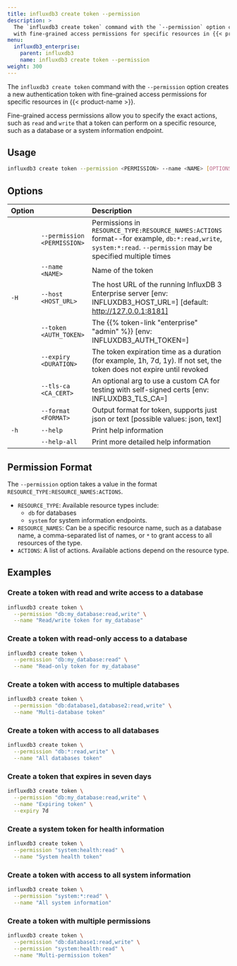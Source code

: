 ```yaml
---
title: influxdb3 create token --permission
description: >
  The `influxdb3 create token` command with the `--permission` option creates a new authentication token
  with fine-grained access permissions for specific resources in {{< product-name >}}.
menu:
  influxdb3_enterprise:
    parent: influxdb3
    name: influxdb3 create token --permission
weight: 300
---
```


The `influxdb3 create token` command with the `--permission` option creates a new authentication token
with fine-grained access permissions for specific resources in {{< product-name >}}.

Fine-grained access permissions allow you to specify the exact actions, such as
`read` and `write` that a token can perform on a specific resource, such as 
a database or a system information endpoint.

## Usage

```bash
influxdb3 create token --permission <PERMISSION> --name <NAME> [OPTIONS]
```

## Options

| Option | | Description |
| :----- | :----------- | :----------------------------- |
| | `--permission <PERMISSION>` | Permissions in `RESOURCE_TYPE:RESOURCE_NAMES:ACTIONS` format--for example, `db:*:read,write`, `system:*:read`. `--permission` may be specified multiple times |
| | `--name <NAME>` | Name of the token |
| `-H` | `--host <HOST_URL>` | The host URL of the running InfluxDB 3 Enterprise server [env: INFLUXDB3_HOST_URL=] [default: http://127.0.0.1:8181] |
| | `--token <AUTH_TOKEN>` | The {{% token-link "enterprise" "admin" %}} [env: INFLUXDB3_AUTH_TOKEN=] |
| | `--expiry <DURATION>` | The token expiration time as a duration (for example, 1h, 7d, 1y). If not set, the token does not expire until revoked |
| | `--tls-ca <CA_CERT>` | An optional arg to use a custom CA for testing with self-signed certs [env: INFLUXDB3_TLS_CA=] |
| | `--format <FORMAT>` | Output format for token, supports just json or text [possible values: json, text] |
| `-h` | `--help` | Print help information |
| | `--help-all` | Print more detailed help information |

## Permission Format

The `--permission` option takes a value in the format `RESOURCE_TYPE:RESOURCE_NAMES:ACTIONS`.

- `RESOURCE_TYPE`: Available resource types include:
  - `db` for databases
  - `system` for system information endpoints.
- `RESOURCE_NAMES`: Can be a specific resource name, such as a database name, a
  comma-separated list of names, or `*` to grant access to all resources of the type.
- `ACTIONS`: A list of actions. Available actions depend on the resource type.

## Examples

### Create a token with read and write access to a database

```bash
influxdb3 create token \
  --permission "db:my_database:read,write" \
  --name "Read/write token for my_database"
```

### Create a token with read-only access to a database

```bash
influxdb3 create token \
  --permission "db:my_database:read" \
  --name "Read-only token for my_database"
```

### Create a token with access to multiple databases

```bash
influxdb3 create token \
  --permission "db:database1,database2:read,write" \
  --name "Multi-database token"
```

### Create a token with access to all databases

```bash
influxdb3 create token \
  --permission "db:*:read,write" \
  --name "All databases token"
```

### Create a token that expires in seven days

```bash
influxdb3 create token \
  --permission "db:my_database:read,write" \
  --name "Expiring token" \
  --expiry 7d
```

### Create a system token for health information

```bash
influxdb3 create token \
  --permission "system:health:read" \
  --name "System health token"
```

### Create a token with access to all system information 

```bash
influxdb3 create token \
  --permission "system:*:read" \
  --name "All system information"
```

### Create a token with multiple permissions

```bash
influxdb3 create token \
  --permission "db:database1:read,write" \
  --permission "system:health:read" \
  --name "Multi-permission token"
```

